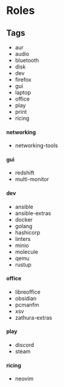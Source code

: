 # Roles

## Tags
- aur
- audio
- bluetooth
- disk
- dev
- firefox
- gui
- laptop
- office
- play
- print
- ricing

#### networking
- networking-tools

#### gui
- redshift
- multi-monitor

#### dev
- ansible
- ansible-extras
- docker
- golang
- hashicorp
- linters
- minio
- molecule
- qemu
- rustup

#### office
- libreoffice
- obsidian
- pcmanfm
- xsv
- zathura-extras

#### play
- discord
- steam

#### ricing
- neovim
